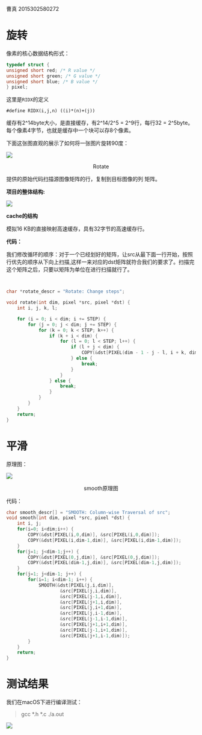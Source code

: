 
 曹真 2015302580272 

# 旋转

像素的核心数据结构形式：

``` c
typedef struct {
unsigned short red; /* R value */
unsigned short green; /* G value */
unsigned short blue; /* B value */
} pixel;

```
这里是`RIDX`的定义

```
#define RIDX(i,j,n) ((i)*(n)+(j))
```

缓存有2^14byte大小，是直接缓存，有2^14/2^5 = 2^9行，每行32 = 2^5byte。 
每个像素4字节，也就是缓存中一个块可以存8个像素。 

下面这张图直观的展示了如何将一张图片旋转90度：

![](http://orkqx44nq.bkt.clouddn.com/15141245552433.jpg)
<center>Rotate</center>

提供的原始代码扫描源图像矩阵的行，复制到目标图像的列
矩阵。

**项目的整体结构:**

![](http://orkqx44nq.bkt.clouddn.com/15141252012200.jpg)

**cache的结构**

模拟16 KB的直接映射高速缓存，具有32字节的高速缓存行。 

**代码：**

我们修改循环的顺序：对于一个已经划好的矩阵，让src从最下面一行开始，按照行优先的顺序从下向上扫描,这样一来对应的dst矩阵就符合我们的要求了。扫描完这个矩阵之后，只要以矩阵为单位在进行扫描就行了。 

``` c


char *rotate_descr = "Rotate: Change steps";

void rotate(int dim, pixel *src, pixel *dst) {
    int i, j, k, l;

    for (i = 0; i < dim; i += STEP) {
        for (j = 0; j < dim; j += STEP) {
            for (k = 0; k < STEP; k++) {
                if (k + i < dim) {
                    for (l = 0; l < STEP; l++) {
                        if (l + j < dim) {
                            COPY(&dst[PIXEL(dim - 1 - j - l, i + k, dim)], &src[PIXEL(i + k, j + l, dim)]);
                        } else {
                            break;
                        }
                    }
                } else {
                    break;
                }
            }
        }
    }
    return;
}


```




# 平滑

原理图：

![](http://orkqx44nq.bkt.clouddn.com/15141245704135.jpg)


<center>smooth原理图</center>

代码：

``` c
char smooth_descr[] = "SMOOTH: Column-wise Traversal of src";void smooth(int dim, pixel *src, pixel *dst) {	int i, j;	for(i=0; i<dim;i++) {		COPY(&dst[PIXEL(i,0,dim)], &src[PIXEL(i,0,dim)]);		COPY(&dst[PIXEL(i,dim-1,dim)], &src[PIXEL(i,dim-1,dim)]);	}	for(j=1; j<dim-1;j++) {		COPY(&dst[PIXEL(0,j,dim)], &src[PIXEL(0,j,dim)]);		COPY(&dst[PIXEL(dim-1,j,dim)], &src[PIXEL(dim-1,j,dim)]);	}	for(j=1; j<dim-1; j++) {		for(i=1; i<dim-1; i++) {			SMOOTH(&dst[PIXEL(j,i,dim)],					&src[PIXEL(j,i,dim)],					&src[PIXEL(j-1,i,dim)],					&src[PIXEL(j+1,i,dim)],					&src[PIXEL(j,i+1,dim)],					&src[PIXEL(j,i-1,dim)],					&src[PIXEL(j-1,i-1,dim)],					&src[PIXEL(j+1,i+1,dim)],					&src[PIXEL(j-1,i+1,dim)],					&src[PIXEL(j+1,i-1,dim)]);		}	}	return;}
```

# 测试结果

我们在macOS下进行编译测试：

> gcc *.h *.c 
> ./a.out


![](http://orkqx44nq.bkt.clouddn.com/15141244811722.jpg)


